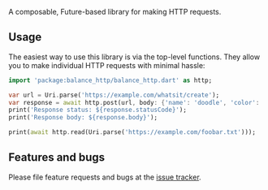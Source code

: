 A composable, Future-based library for making HTTP requests.



## Usage

The easiest way to use this library is via the top-level functions. They allow you to make individual HTTP requests with minimal hassle:


```dart
import 'package:balance_http/balance_http.dart' as http;

var url = Uri.parse('https://example.com/whatsit/create');
var response = await http.post(url, body: {'name': 'doodle', 'color': 'blue'});
print('Response status: ${response.statusCode}');
print('Response body: ${response.body}');

print(await http.read(Uri.parse('https://example.com/foobar.txt')));
```

## Features and bugs

Please file feature requests and bugs at the [issue tracker][tracker].

[tracker]: http://example.com/issues/replaceme
